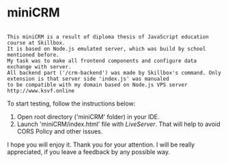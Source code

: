# miniCRM

~~~~~~~~~~~~~~~~~~~~~~~~~~~~~

This miniCRM is a result of diploma thesis of JavaScript education course at Skillbox.
It is based on Node.js emulated server, which was build by school mentioned before.
My task was to make all frontend components and configure data exchange with server.
All backend part ('/crm-backend') was made by Skillbox's command. Only extension is that server side 'index.js' was manualed
to be compatible with my domain based on Node.js VPS server http://www.ksvf.online

~~~~~~~~~~~~~~~~~~~~~~~~~~~~~


To start testing, follow the instructions below:
1. Open root directory ('miniCRM' folder) in your IDE.
2. Launch 'miniCRM/index.html' file with *LiveServer*. That will help to avoid CORS Policy and other issues.

I hope you will enjoy it. Thank you for your attention.
I will be really appreciated, if you leave a feedback by any possible way.
